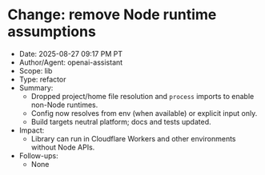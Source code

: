 # Change: remove Node runtime assumptions

- Date: 2025-08-27 09:17 PM PT
- Author/Agent: openai-assistant
- Scope: lib
- Type: refactor
- Summary:
  - Dropped project/home file resolution and `process` imports to enable non-Node runtimes.
  - Config now resolves from env (when available) or explicit input only.
  - Build targets neutral platform; docs and tests updated.
- Impact:
  - Library can run in Cloudflare Workers and other environments without Node APIs.
- Follow-ups:
  - None

